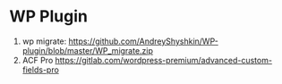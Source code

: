 # WP Plugin 

1. wp migrate: https://github.com/AndreyShyshkin/WP-plugin/blob/master/WP_migrate.zip
2. ACF Pro https://gitlab.com/wordpress-premium/advanced-custom-fields-pro
